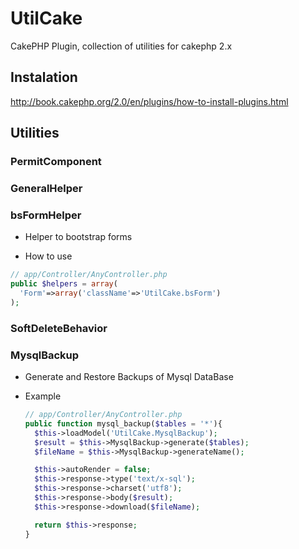 # UtilCake
CakePHP Plugin, collection of utilities for cakephp 2.x

## Instalation
  http://book.cakephp.org/2.0/en/plugins/how-to-install-plugins.html

## Utilities

### PermitComponent

### GeneralHelper

### bsFormHelper
  * Helper to bootstrap forms
  
  * How to use
  ```php
  // app/Controller/AnyController.php
  public $helpers = array(
    'Form'=>array('className'=>'UtilCake.bsForm')
  );
  ```

### SoftDeleteBehavior

### MysqlBackup
  * Generate and Restore Backups of Mysql DataBase

  * Example
    ```php
    // app/Controller/AnyController.php
    public function mysql_backup($tables = '*'){
      $this->loadModel('UtilCake.MysqlBackup');
      $result = $this->MysqlBackup->generate($tables);
      $fileName = $this->MysqlBackup->generateName();

      $this->autoRender = false;
      $this->response->type('text/x-sql');
      $this->response->charset('utf8');
      $this->response->body($result);
      $this->response->download($fileName);

      return $this->response;
    }
    ```
